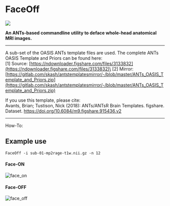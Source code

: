 # FaceOff

![](https://gitlab.com/skash/images-and-gifs/-/raw/master/face-off/faceoff.gif)

**An ANTs-based commandline utility to deface whole-head anatomical MRI images.**

***

A sub-set of the OASIS ANTs template files are used. The complete ANTs OASIS Template and Priors can be found here:\
[1] Source: [https://ndownloader.figshare.com/files/3133832](https://ndownloader.figshare.com/files/3133832)\
[2] Mirror: [https://gitlab.com/skash/antstemplatesmirror/-/blob/master/ANTs_OASIS_Template_and_Priors.zip](https://gitlab.com/skash/antstemplatesmirror/-/blob/master/ANTs_OASIS_Template_and_Priors.zip)

If you use this template, please cite:\
Avants, Brian; Tustison, Nick (2018): ANTs/ANTsR Brain Templates. figshare. Dataset. https://doi.org/10.6084/m9.figshare.915436.v2

***

How-To: 

## Example use

`FaceOff -i sub-01-mp2rage-t1w.nii.gz -n 12`

#### Face-ON
![face_on](https://gitlab.com/skash/images-and-gifs/-/raw/master/face-off/0_face_on.png)

#### Face-OFF
![face_off](https://gitlab.com/skash/images-and-gifs/-/raw/master/face-off/1_face_off.png)